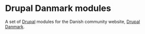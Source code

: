 Drupal Danmark modules
======================

A set of [Drupal](http://drupal.org/) modules for the Danish community
website, [Drupal Danmark](http://drupaldanmark.dk/).

